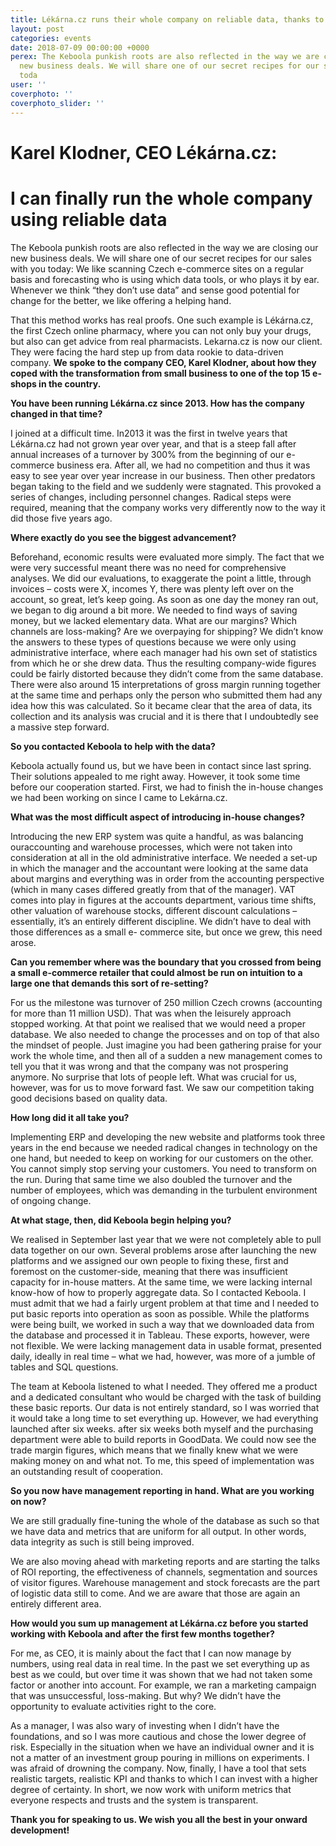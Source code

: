 ```yaml
---
title: Lékárna.cz runs their whole company on reliable data, thanks to Keboola
layout: post
categories: events
date: 2018-07-09 00:00:00 +0000
perex: The Keboola punkish roots are also reflected in the way we are closing our
  new business deals. We will share one of our secret recipes for our sales with you
  toda
user: ''
coverphoto: ''
coverphoto_slider: ''
---
```

# **Karel Klodner, CEO Lékárna.cz:**

# **I can finally run the whole company using reliable data**

The Keboola punkish roots are also reflected in the way we are closing our new business deals. We will share one of our secret recipes for our sales with you today: We like scanning Czech e-commerce sites on a regular basis and forecasting who is using which data tools, or who plays it by ear. Whenever we think “they don’t use data” and sense good potential for change for the better, we like offering a helping hand.

That this method works has real proofs. One such example is Lékárna.cz, the first Czech online pharmacy, where you can not only buy your drugs, but also can get advice from real pharmacists. Lekarna.cz is now our client. They were facing the hard step up from data rookie to data-driven company. **We spoke to the company CEO, Karel Klodner, about how they coped with the transformation from small business to one of the top 15 e-shops in the country.**

**You have been running Lékárna.cz since 2013. How has the company changed in that time?**

I joined at a difficult time. In2013 it was the first in twelve years that Lékárna.cz had not grown year over year, and that is a steep fall after annual increases of a turnover by 300% from the beginning of our e-commerce business era. After all, we had no competition and thus it was easy to see year over year increase in our business. Then other predators began taking to the field and we suddenly were stagnated. This provoked a series of changes, including personnel changes. Radical steps were required, meaning that the company works very differently now to the way it did those five years ago.

**Where exactly do you see the biggest advancement?**

Beforehand, economic results were evaluated more simply. The fact that we were very successful meant there was no need for comprehensive analyses. We did our evaluations, to exaggerate the point a little, through invoices – costs were X, incomes Y, there was plenty left over on the account, so great, let’s keep going. As soon as one day the money ran out, we began to dig around a bit more. We needed to find ways of saving money, but we lacked elementary data. What are our margins? Which channels are loss-making? Are we overpaying for shipping? We didn’t know the answers to these types of questions because we were only using administrative interface, where each manager had his own set of statistics from which he or she drew data. Thus the resulting company-wide figures could be fairly distorted because they didn’t come from the same database. There were also around 15 interpretations of gross margin running together at the same time and perhaps only the person who submitted them had any idea how this was calculated. So it became clear that the area of data, its collection and its analysis was crucial and it is there that I undoubtedly see a massive step forward.

**So you contacted Keboola to help with the data?**

Keboola actually found us, but we have been in contact since last spring. Their solutions appealed to me right away. However, it took some time before our cooperation started. First, we had to finish the in-house changes we had been working on since I came to Lekárna.cz.

**What was the most difficult aspect of introducing in-house changes?**

Introducing the new ERP system was quite a handful, as was balancing ouraccounting and warehouse processes, which were not taken into consideration at all in the old administrative interface. We needed a set-up in which the manager and the accountant were looking at the same data about margins and everything was in order from the accounting perspective (which in many cases differed greatly from that of the manager). VAT comes into play in figures at the accounts department, various time shifts, other valuation of warehouse stocks, different discount calculations – essentially, it’s an entirely different discipline. We didn’t have to deal with those differences as a small e- commerce site, but once we grew, this need arose.

**Can you remember where was the boundary that you crossed from being a small e-commerce retailer that could almost be run on intuition to a large one that demands this sort of re-setting?**

For us the milestone was turnover of 250 million Czech crowns (accounting for more than 11 million USD). That was when the leisurely approach stopped working. At that point we realised that we would need a proper database. We also needed to change the processes and on top of that also the mindset of people. Just imagine you had been gathering praise for your work the whole time, and then all of a sudden a new management comes to tell you that it was wrong and that the company was not prospering anymore. No surprise that lots of people left. What was crucial for us, however, was for us to move forward fast. We saw our competition taking good decisions based on quality data.

**How long did it all take you?**

Implementing ERP and developing the new website and platforms took three years in the end because we needed radical changes in technology on the one hand, but needed to keep on working for our customers on the other. You cannot simply stop serving your customers. You need to transform on the run. During that same time we also doubled the turnover and the number of employees, which was demanding in the turbulent environment of ongoing change.

**At what stage, then, did Keboola begin helping you?**

We realised in September last year that we were not completely able to pull data together on our own. Several problems arose after launching the new platforms and we assigned our own people to fixing these, first and foremost on the customer-side, meaning that there was insufficient capacity for in-house matters. At the same time, we were lacking internal know-how of how to properly aggregate data. So I contacted Keboola. I must admit that we had a fairly urgent problem at that time and I needed to put basic reports into operation as soon as possible. While the platforms were being built, we worked in such a way that we downloaded data from the database and processed it in Tableau. These exports, however, were not flexible. We were lacking management data in usable format, presented daily, ideally in real time – what we had, however, was more of a jumble of tables and SQL questions.

The team at Keboola listened to what I needed. They offered me a product and a dedicated consultant who would be charged with the task of building these basic reports. Our data is not entirely standard, so I was worried that it would take a long time to set everything up. However, we had everything launched after six weeks. after six weeks both myself and the purchasing department were able to build reports in GoodData. We could now see the trade margin figures, which means that we finally knew what we were making money on and what not. To me, this speed of implementation was an outstanding result of cooperation.

**So you now have management reporting in hand. What are you working on now?**

We are still gradually fine-tuning the whole of the database as such so that we have data and metrics that are uniform for all output. In other words, data integrity as such is still being improved.

We are also moving ahead with marketing reports and are starting the talks of ROI reporting, the effectiveness of channels, segmentation and sources of visitor figures. Warehouse management and stock forecasts are the part of logistic data still to come. And we are aware that those are again an entirely different area.

**How would you sum up management at Lékárna.cz before you started working with Keboola and after the first few months together?**

For me, as CEO, it is mainly about the fact that I can now manage by numbers, using real data in real time. In the past we set everything up as best as we could, but over time it was shown that we had not taken some factor or another into account. For example, we ran a marketing campaign that was unsuccessful, loss-making. But why? We didn’t have the opportunity to evaluate activities right to the core.

As a manager, I was also wary of investing when I didn’t have the foundations, and so I was more cautious and chose the lower degree of risk. Especially in the situation when we have an individual owner and it is not a matter of an investment group pouring in millions on experiments. I was afraid of drowning the company. Now, finally, I have a tool that sets realistic targets, realistic KPI and thanks to which I can invest with a higher degree of certainty. In short, we now work with uniform metrics that everyone respects and trusts and the system is transparent.

**Thank you for speaking to us. We wish you all the best in your onward development!**